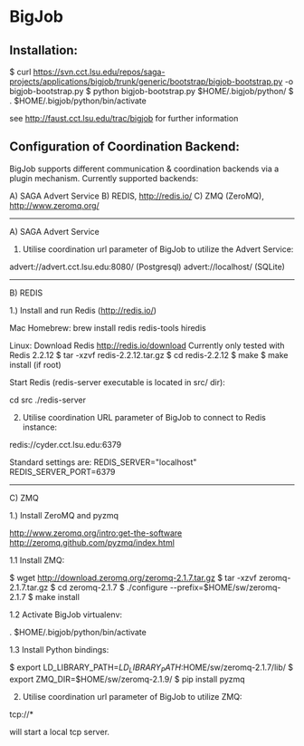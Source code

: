 BigJob  
=============

Installation:
-------------

$ curl https://svn.cct.lsu.edu/repos/saga-projects/applications/bigjob/trunk/generic/bootstrap/bigjob-bootstrap.py -o bigjob-bootstrap.py
$ python bigjob-bootstrap.py $HOME/.bigjob/python/
$ . $HOME/.bigjob/python/bin/activate

see http://faust.cct.lsu.edu/trac/bigjob for further information

Configuration of Coordination Backend:
-------------------------------------

BigJob supports different communication & coordination backends via a plugin mechanism.
Currently supported backends:

A) SAGA Advert Service
B) REDIS, http://redis.io/
C) ZMQ (ZeroMQ), http://www.zeromq.org/

***************************************************************************
A) SAGA Advert Service

1) Utilise coordination url parameter of BigJob to utilize the Advert Service:

advert://advert.cct.lsu.edu:8080/ (Postgresql)
advert://localhost/ (SQLite)


***************************************************************************
B) REDIS

1.) Install and run Redis (http://redis.io/)

Mac Homebrew:
brew install redis redis-tools hiredis

Linux:
Download Redis http://redis.io/download
Currently only tested with Redis 2.2.12
$ tar -xzvf redis-2.2.12.tar.gz
$ cd redis-2.2.12 
$ make
$ make install (if root)


Start Redis (redis-server executable is located in src/ dir):

cd src
./redis-server


2) Utilise coordination URL parameter of BigJob to connect to Redis instance:

redis://cyder.cct.lsu.edu:6379

Standard settings are:
REDIS_SERVER="localhost"
REDIS_SERVER_PORT=6379



***************************************************************************
C) ZMQ

1.) Install ZeroMQ and pyzmq

http://www.zeromq.org/intro:get-the-software
http://zeromq.github.com/pyzmq/index.html

1.1 Install ZMQ:

$ wget http://download.zeromq.org/zeromq-2.1.7.tar.gz
$ tar -xzvf zeromq-2.1.7.tar.gz
$ cd zeromq-2.1.7
$ ./configure --prefix=$HOME/sw/zeromq-2.1.7
$ make install


1.2 Activate BigJob virtualenv:

. $HOME/.bigjob/python/bin/activate

1.3 Install Python bindings:

$ export LD_LIBRARY_PATH=$LD_LIBRARY_PATH:$HOME/sw/zeromq-2.1.7/lib/
$ export ZMQ_DIR=$HOME/sw/zeromq-2.1.9/
$ pip install pyzmq


2) Utilise coordination url parameter of BigJob to utilize ZMQ:

tcp://*

will start a local tcp server.
